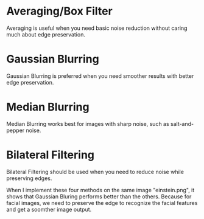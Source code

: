 # Averaging/Box Filter
Averaging is useful when you need basic noise reduction without caring much about edge preservation.

# Gaussian Blurring 
Gaussian Blurring is preferred when you need smoother results with better edge preservation.

# Median Blurring
Median Blurring works best for images with sharp noise, such as salt-and-pepper noise.

# Bilateral Filtering 
Bilateral Filtering should be used when you need to reduce noise while preserving edges.

When I implement these four methods on the same image "einstein.png", it shows that Gaussian Bluring performs better than the others.
Because for facial images, we need to preserve the edge to recognize the facial features and get a soomther image output.
